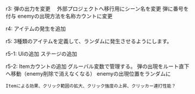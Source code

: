 
r3:
	弾の出力を変更　
	外部プロジェクトへ移行用にシーン名を変更
	弾に番号を付与
	enemyの出現方法を名称カウントに変更

r4:
	アイテムの発生を追加

r5:
	3種類のアイテムを定義して、ランダムに発生させるようにします。

r5-1:
	UIの追加
	ステージの追加

r5-2:
	Itemカウントの追加 グルーバル変数で管理する。
	弾の出現をルート直下へ移動（enemy削除で消えなくなる）
	enemyの出現位置をランダムに

	Itemによる効果、クリック範囲の拡大、クリック強度の上昇、クリッカー連打性能？
